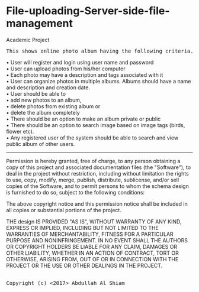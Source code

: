 # File-uploading-Server-side-file-management
Academic Project
<pre>This shows online photo album having the following criteria.</pre>
•	User will register and login using user name and password<br>
•	User can upload photos from his/her computer<br>
•	Each photo may have a description and tags associated with it<br>
•	User can organize photos in multiple albums. Albums should have a name and description and creation date.<br>
•	User should be able to <br>
•	add new photos to an album, <br>
•	delete photos from existing album or <br>
•	delete the album completely<br>
•	There should be an option to make an album private or public<br>
•	There should be an option to search image based on image tags (birds, flower etc).<br>
•	Any registered user of the system should be able to search and view public album of other users.<br>
<hr></hr>
Permission is hereby granted, free of charge, to any person obtaining a copy of this project and associated documentation files (the "Software"), to deal in the project without restriction, including without limitation the rights to use, copy, modify, merge, publish, distribute, sublicense, and/or sell copies of the Software, and to permit persons to whom the schema design is furnished to do so, subject to the following conditions:

The above copyright notice and this permission notice shall be included in all copies or substantial portions of the project.

THE design IS PROVIDED "AS IS", WITHOUT WARRANTY OF ANY KIND, EXPRESS OR IMPLIED, INCLUDING BUT NOT LIMITED TO THE WARRANTIES OF MERCHANTABILITY, FITNESS FOR A PARTICULAR PURPOSE AND NONINFRINGEMENT. IN NO EVENT SHALL THE AUTHORS OR COPYRIGHT HOLDERS BE LIABLE FOR ANY CLAIM, DAMAGES OR OTHER LIABILITY, WHETHER IN AN ACTION OF CONTRACT, TORT OR OTHERWISE, ARISING FROM, OUT OF OR IN CONNECTION WITH THE PROJECT OR THE USE OR OTHER DEALINGS IN THE PROJECT.<br></br>
<pre>Copyright (c) <2017> Abdullah Al Shiam</pre>

